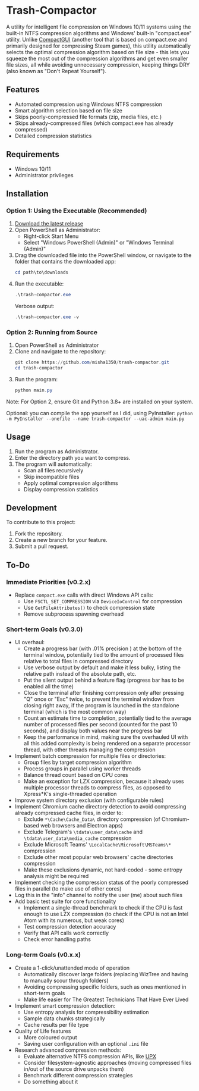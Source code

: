 # Trash-Compactor
A utility for intelligent file compression on Windows 10/11 systems using the built-in NTFS compression algorithms and Windows' built-in "compact.exe" utility. Unlike [CompactGUI](https://github.com/IridiumIO/CompactGUI) (another tool that is based on compact.exe and primarily designed for compressing Steam games), this utility automatically selects the optimal compression algorithm based on file size - this lets you squeeze the most out of the compression algorithms and get even smaller file sizes, all while avoiding unnecessary compression, keeping things DRY (also known as "Don't Repeat Yourself").

## Features

- Automated compression using Windows NTFS compression
- Smart algorithm selection based on file size
- Skips poorly-compressed file formats (zip, media files, etc.)
- Skips already-compressed files (which compact.exe has already compressed)
- Detailed compression statistics

## Requirements

- Windows 10/11
- Administrator privileges

## Installation

### Option 1: Using the Executable (Recommended)

1. [Download the latest release](https://github.com/misha1350/trash-compactor/releases/latest)
2. Open PowerShell as Administrator:
    - Right-click Start Menu
    - Select "Windows PowerShell (Admin)" or "Windows Terminal (Admin)"
3. Drag the downloaded file into the PowerShell window, or navigate to the folder that contains the downloaded app:
    ```powershell
    cd path\to\downloads
    ```
4. Run the executable:
    ```powershell
    .\trash-compactor.exe
    ```
    Verbose output:
    ```powershell
    .\trash-compactor.exe -v
    ```

### Option 2: Running from Source

1. Open PowerShell as Administrator
2. Clone and navigate to the repository:
    ```powershell
    git clone https://github.com/misha1350/trash-compactor.git
    cd trash-compactor
    ```
3. Run the program:
    ```powershell
    python main.py
    ```

Note: For Option 2, ensure Git and Python 3.8+ are installed on your system.

Optional: you can compile the app yourself as I did, using PyInstaller:
    ```
    python -m PyInstaller --onefile --name trash-compactor --uac-admin main.py 
    ```

## Usage

1. Run the program as Administrator.
2. Enter the directory path you want to compress.
3. The program will automatically:
    - Scan all files recursively
    - Skip incompatible files
    - Apply optimal compression algorithms
    - Display compression statistics

## Development

To contribute to this project:

1. Fork the repository.
2. Create a new branch for your feature.
3. Submit a pull request.

## To-Do

### Immediate Priorities (v0.2.x)
- Replace `compact.exe` calls with direct Windows API calls:
  - Use `FSCTL_SET_COMPRESSION` via `DeviceIoControl` for compression
  - Use `GetFileAttributes()` to check compression state
  - Remove subprocess spawning overhead

### Short-term Goals (v0.3.0)
- UI overhaul: 
  - Create a progress bar (with .01% precision ) at the bottom of the terminal window, potentially tied to the amount of processed files relative to total files in compressed directory
  - Use verbose output by default and make it less bulky, listing the relative path instead of the absolute path, etc.
  - Put the silent output behind a feature flag (progress bar has to be enabled all the time)
  - Close the terminal after finishing compression only after pressing "Q" once or "Esc" twice, to prevent the terminal window from closing right away, if the program is launched in the standalone terminal (which is the most common way)
  - Count an estimate time to completion, potentially tied to the average number of processed files per second (counted for the past 10 seconds), and display both values near the progress bar
  - Keep the performance in mind, making sure the overhauled UI with all this added complexity is being rendered on a separate processor thread, with other threads managing the compression
- Implement batch compression for multiple files or directories:
  - Group files by target compression algorithm
  - Process groups in parallel using worker threads
  - Balance thread count based on CPU cores
  - Make an exception for LZX compression, because it already uses multiple processor threads to compress files, as opposed to Xpress*K's single-threaded operation
- Improve system directory exclusion (with configurable rules)
- Implement Chromium cache directory detection to avoid compressing already compressed cache files, in order to:
  - Exclude `*\Cache\Cache_Data\` directory compression (of Chromium-based web browsers and Electron apps)
  - Exclude Telegram's `\tdata\user_data\cache` and `\tdata\user_data\media_cache` compression
  - Exclude Microsoft Teams' `\LocalCache\Microsoft\MSTeams\*` compression
  - Exclude other most popular web browsers' cache directories compression
  - Make these exclusions dynamic, not hard-coded - some entropy analysis might be required
- Implement checking the compression status of the poorly compressed files in parallel (to make use of other cores)
- Log this in the "info" channel to notify the user (me) about such files
- Add basic test suite for core functionality
  - Implement a single-thread benchmark to check if the CPU is fast enough to use LZX compression (to check if the CPU is not an Intel Atom with its numerous, but weak cores)
  - Test compression detection accuracy
  - Verify that API calls work correctly
  - Check error handling paths

### Long-term Goals (v0.x.x)
- Create a 1-click/unattended mode of operation
  - Automatically discover large folders (replacing WizTree and having to manually scour through folders)
  - Avoiding compressing specific folders, such as ones mentioned in short-term goals
  - Make life easier for The Greatest Technicians That Have Ever Lived
- Implement smart compression detection:
  - Use entropy analysis for compressibility estimation
  - Sample data chunks strategically
  - Cache results per file type
- Quality of Life features
  - More coloured output
  - Saving user configuration with an optional `.ini` file
- Research advanced compression methods:
  - Evaluate alternative NTFS compression APIs, like [UPX](https://github.com/upx/upx)
  - Consider filesystem-agnostic approaches (moving compressed files in/out of the source drive unpacks them)
  - Benchmark different compression strategies
  - Do something about it
